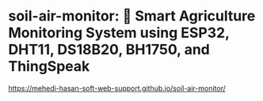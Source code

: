 # soil-air-monitor: 🌿 Smart Agriculture Monitoring System using ESP32, DHT11, DS18B20, BH1750, and ThingSpeak
https://mehedi-hasan-soft-web-support.github.io/soil-air-monitor/
